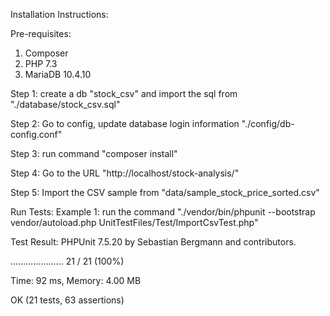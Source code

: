 Installation Instructions:

Pre-requisites:
1) Composer
2) PHP 7.3
3) MariaDB 10.4.10

Step 1: create a db "stock_csv" and import the sql from "./database/stock_csv.sql"

Step 2: Go to config, update database login information "./config/db-config.conf"

Step 3: run command "composer install"

Step 4: Go to the URL "http://localhost/stock-analysis/"

Step 5: Import the CSV sample from "data/sample_stock_price_sorted.csv"


Run Tests:
Example 1: run the command "./vendor/bin/phpunit --bootstrap vendor/autoload.php UnitTestFiles/Test/ImportCsvTest.php"

Test Result:
PHPUnit 7.5.20 by Sebastian Bergmann and contributors.

.....................                                             21 / 21 (100%)

Time: 92 ms, Memory: 4.00 MB

OK (21 tests, 63 assertions)